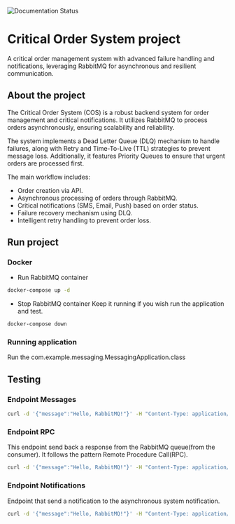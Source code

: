 ![Documentation Status](https://img.shields.io/badge/docs-in%20progress-yellow)
# Critical Order System project 
A critical order management system with advanced failure handling and notifications, leveraging RabbitMQ for asynchronous and resilient communication.

## About the project
The Critical Order System (COS) is a robust backend system for order management and critical notifications. It utilizes RabbitMQ to process orders asynchronously, ensuring scalability and reliability.

The system implements a Dead Letter Queue (DLQ) mechanism to handle failures, along with Retry and Time-To-Live (TTL) strategies to prevent message loss. Additionally, it features Priority Queues to ensure that urgent orders are processed first.

The main workflow includes:

- Order creation via API.
- Asynchronous processing of orders through RabbitMQ.
- Critical notifications (SMS, Email, Push) based on order status.
- Failure recovery mechanism using DLQ.
- Intelligent retry handling to prevent order loss.

## Run project

### Docker

- Run RabbitMQ container

```sh
docker-compose up -d
```

- Stop RabbitMQ container
  Keep it running if you wish run the application and test.

```sh
docker-compose down
```

### Running application

Run the com.example.messaging.MessagingApplication.class

## Testing

### Endpoint Messages

```sh
curl -d '{"message":"Hello, RabbitMQ!"}' -H "Content-Type: application/json" -X POST http://localhost:8080/messages
```

### Endpoint RPC

This endpoint send back a response from the RabbitMQ queue(from the consumer). It follows the pattern Remote Procedure
Call(RPC).

```sh
curl -d '{"message":"Hello, RabbitMQ!"}' -H "Content-Type: application/json" -X POST http://localhost:8080/rpc
```

### Endpoint Notifications

Endpoint that send a notification to the asynchronous system notification.

```sh
curl -d '{"message":"Hello, RabbitMQ!"}' -H "Content-Type: application/json" -X POST http://localhost:8080/rpc
```
